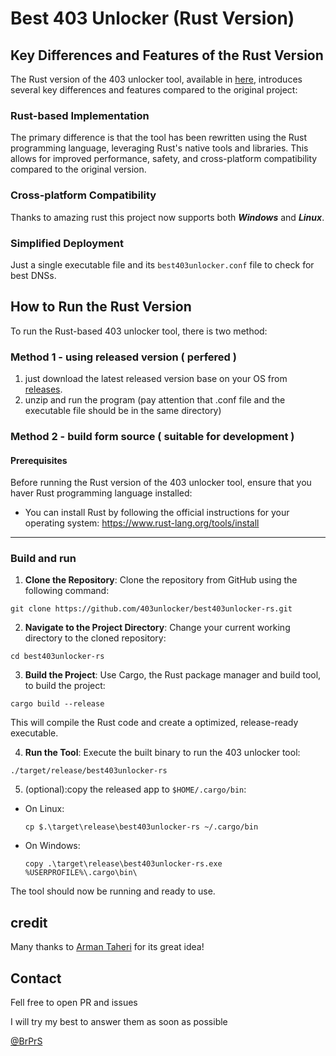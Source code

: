# Best 403 Unlocker (Rust Version)

## Key Differences and Features of the Rust Version

The Rust version of the 403 unlocker tool, available in [here]("https://github.com/403unlocker/best403unlocker-rs"), introduces several key differences and features compared to the original project:

### Rust-based Implementation

The primary difference is that the tool has been rewritten using the Rust programming language, leveraging Rust's native tools and libraries. This allows for improved performance, safety, and cross-platform compatibility compared to the original version.

### Cross-platform Compatibility

Thanks to amazing rust this project now supports both ***Windows*** and ***Linux***.

### Simplified Deployment

Just a single executable file and its `best403unlocker.conf` file to check for best DNSs.

## How to Run the Rust Version

To run the Rust-based 403 unlocker tool, there is two method:

### Method 1 - using released version ( perfered )

1. just download the latest released version base on your OS from [releases](https://github.com/403unlocker/best403unlocker-rs/releases/).
2. unzip and run the program (pay attention that .conf file and the executable file should be in the same directory)

### Method 2 - build form source ( suitable for development )

#### Prerequisites

Before running the Rust version of the 403 unlocker tool, ensure that you haver Rust programming language installed:

- You can install Rust by following the official instructions for your operating system: https://www.rust-lang.org/tools/install

---

### Build and run

1. **Clone the Repository**: Clone the repository from GitHub using the following command:

```
git clone https://github.com/403unlocker/best403unlocker-rs.git
```

2. **Navigate to the Project Directory**: Change your current working directory to the cloned repository:

```
cd best403unlocker-rs
```

3. **Build the Project**: Use Cargo, the Rust package manager and build tool, to build the project:

```
cargo build --release
```

This will compile the Rust code and create a optimized, release-ready executable.

4. **Run the Tool**: Execute the built binary to run the 403 unlocker tool:

```
./target/release/best403unlocker-rs
```

5. (optional):copy the released app to `$HOME/.cargo/bin`:

- On Linux:
  ```
  cp $.\target\release\best403unlocker-rs ~/.cargo/bin
  ```
- On Windows: 
    ```
    copy .\target\release\best403unlocker-rs.exe %USERPROFILE%\.cargo\bin\
    ```

The tool should now be running and ready to use.


## credit
Many thanks to [Arman Taheri](https://github.com/ArmanTaheriGhaleTaki) for its great idea!
## Contact
Fell free to open PR and issues

I will try my best to answer them as soon as possible

[@BrPrS](https://github.com/BrPrS)